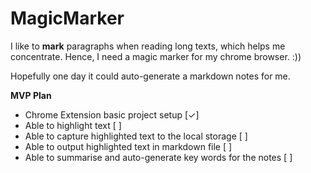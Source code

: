# MagicMarker

I like to **mark** paragraphs when reading long texts, which helps me concentrate. Hence, I need a magic marker for my chrome browser. :))

Hopefully one day it could auto-generate a markdown notes for me.

**MVP Plan**

- Chrome Extension basic project setup [$\checkmark$]
- Able to highlight text [ ]
- Able to capture highlighted text to the local storage [ ]
- Able to output highlighted text in markdown file [ ]
- Able to summarise and auto-generate key words for the notes [ ] 
